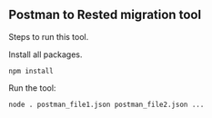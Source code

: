 ## Postman to Rested migration tool

Steps to run this tool.

Install all packages.

```
npm install
```

Run the tool:

```
node . postman_file1.json postman_file2.json ...
```
